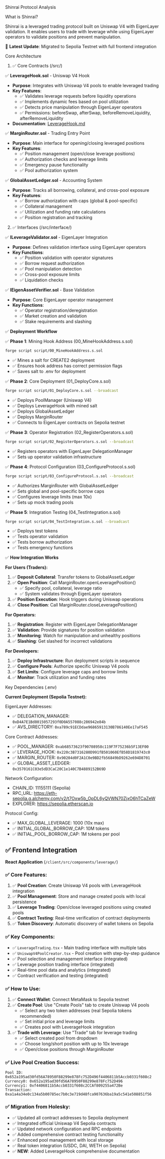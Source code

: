 Shinrai Protocol Analysis

  What is Shinrai?

  Shinrai is a leveraged trading protocol built on Uniswap V4 with EigenLayer validation. It enables users to trade with
  leverage while using EigenLayer operators to validate positions and prevent manipulation.

  🚀 **Latest Update**: Migrated to Sepolia Testnet with full frontend integration

  Core Architecture

  1. ✅ Core Contracts (/src/)

  ✅ **LeverageHook.sol** - Uniswap V4 Hook
  - **Purpose**: Integrates with Uniswap V4 pools to enable leveraged trading
  - **Key Features**:
    - ✅ Validates leverage requests before liquidity operations
    - ✅ Implements dynamic fees based on pool utilization
    - ✅ Detects price manipulation through EigenLayer operators
    - ✅ Permissions: beforeSwap, afterSwap, beforeRemoveLiquidity, afterRemoveLiquidity
  - **Documentation**: [LeverageHook.md](Shinrai/LeverageHook.md)

  ✅ **MarginRouter.sol** - Trading Entry Point
  - **Purpose**: Main interface for opening/closing leveraged positions
  - **Key Features**:
    - ✅ Position management (open/close leverage positions)
    - ✅ Authorization checks and leverage limits
    - ✅ Emergency pause functionality
    - ✅ Pool authorization system

  ✅ **GlobalAssetLedger.sol** - Accounting System
  - **Purpose**: Tracks all borrowing, collateral, and cross-pool exposure
  - **Key Features**:
    - ✅ Borrow authorization with caps (global & pool-specific)
    - ✅ Collateral management
    - ✅ Utilization and funding rate calculations
    - ✅ Position registration and tracking

  2. ✅ Interfaces (/src/interface/)

  ✅ **ILeverageValidator.sol** - EigenLayer Integration
  - **Purpose**: Defines validation interface using EigenLayer operators
  - **Key Functions**:
    - ✅ Position validation with operator signatures
    - ✅ Borrow request authorization
    - ✅ Pool manipulation detection
    - ✅ Cross-pool exposure limits
    - ✅ Liquidation checks

  ✅ **IEigenAssetVerifier.sol** - Base Validation
  - **Purpose**: Core EigenLayer operator management
  - **Key Functions**:
    - ✅ Operator registration/deregistration
    - ✅ Market creation and validation
    - ✅ Stake requirements and slashing

  ✅ **Deployment Workflow**

  ✅ **Phase 1**: Mining Hook Address (00_MineHookAddress.s.sol)
  ```bash
  forge script script/00_MineHookAddress.s.sol
  ```
  - ✅ Mines a salt for CREATE2 deployment
  - ✅ Ensures hook address has correct permission flags
  - ✅ Saves salt to .env for deployment

  ✅ **Phase 2**: Core Deployment (01_DeployCore.s.sol)
  ```bash
  forge script script/01_DeployCore.s.sol --broadcast
  ```
  - ✅ Deploys PoolManager (Uniswap V4)
  - ✅ Deploys LeverageHook with mined salt
  - ✅ Deploys GlobalAssetLedger
  - ✅ Deploys MarginRouter
  - ✅ Connects to EigenLayer contracts on Sepolia testnet

  ✅ **Phase 3**: Operator Registration (02_RegisterOperators.s.sol)
  ```bash
  forge script script/02_RegisterOperators.s.sol --broadcast
  ```
  - ✅ Registers operators with EigenLayer DelegationManager
  - ✅ Sets up operator validation infrastructure

  ✅ **Phase 4**: Protocol Configuration (03_ConfigureProtocol.s.sol)
  ```bash
  forge script script/03_ConfigureProtocol.s.sol --broadcast
  ```
  - ✅ Authorizes MarginRouter with GlobalAssetLedger
  - ✅ Sets global and pool-specific borrow caps
  - ✅ Configures leverage limits (max 10x)
  - ✅ Sets up mock trading pools

  ✅ **Phase 5**: Integration Testing (04_TestIntegration.s.sol)
  ```bash
  forge script script/04_TestIntegration.s.sol --broadcast
  ```
  - ✅ Deploys test tokens
  - ✅ Tests operator validation
  - ✅ Tests borrow authorization
  - ✅ Tests emergency functions

  ✅ **How Integration Works**

  **For Users (Traders):**
  1. ✅ **Deposit Collateral**: Transfer tokens to GlobalAssetLedger
  2. ✅ **Open Position**: Call MarginRouter.openLeveragePosition()
     - ✅ Specify pool, collateral, leverage ratio
     - ✅ System validates through EigenLayer operators
  3. ✅ **Position Execution**: Hook triggers during Uniswap operations
  4. ✅ **Close Position**: Call MarginRouter.closeLeveragePosition()

  **For Operators:**
  1. ✅ **Registration**: Register with EigenLayer DelegationManager
  2. ✅ **Validation**: Provide signatures for position validation
  3. ✅ **Monitoring**: Watch for manipulation and unhealthy positions
  4. ✅ **Slashing**: Get slashed for incorrect validations

  **For Developers:**
  1. ✅ **Deploy Infrastructure**: Run deployment scripts in sequence
  2. ✅ **Configure Pools**: Authorize specific Uniswap V4 pools
  3. ✅ **Set Limits**: Configure leverage caps and borrow limits
  4. ✅ **Monitor**: Track utilization and funding rates

  Key Dependencies (.env)

  **Current Deployment (Sepolia Testnet):**

  EigenLayer Addresses:
  - ✅ DELEGATION_MANAGER: `0xD4A7E1Bd8015057293f0D0A557088c286942e84b`
  - ✅ AVS_DIRECTORY: `0xa789c91ECDdae96865913130B786140Ee17aF545`

  Core Contract Addresses:
  - ✅ POOL_MANAGER: `0xab68573623f90708958c119F7F75236b5F13EF00`
  - ✅ LEVERAGE_HOOK: `0x220c3B7316280D991fB501060EfB58D1819743c0`
  - ✅ MARGIN_ROUTER: `0x90204d0F2A1C0e9BD2fb56849bD9262e694D8701`
  - ✅ GLOBAL_ASSET_LEDGER: `0x3570161C03e5dD3CaC20C1e140C7B4889152B69D`

  Network Configuration:
  - CHAIN_ID: 11155111 (Sepolia)
  - RPC_URL: https://eth-sepolia.g.alchemy.com/v2/t7Oxw5b_OpDL6yQVWN70ZjxO6hTCaZeW
  - EXPLORER: https://sepolia.etherscan.io

  Protocol Config:
  - ✅ MAX_GLOBAL_LEVERAGE: 1000 (10x max)
  - ✅ INITIAL_GLOBAL_BORROW_CAP: 10M tokens
  - ✅ INITIAL_POOL_BORROW_CAP: 1M tokens per pool

  ## ✅ Frontend Integration

  **React Application** (`/client/src/components/leverage/`)

  ### ✅ Core Features:
  1. ✅ **Pool Creation**: Create Uniswap V4 pools with LeverageHook integration
  2. ✅ **Pool Management**: Store and manage created pools with local persistence
  3. ✅ **Leverage Trading**: Open/close leveraged positions using created pools
  4. ✅ **Contract Testing**: Real-time verification of contract deployments
  5. ✅ **Token Discovery**: Automatic discovery of wallet tokens on Sepolia

  ### ✅ Key Components:
  - ✅ `LeverageTrading.tsx` - Main trading interface with multiple tabs
  - ✅ `UniswapV4PoolCreator.tsx` - Pool creation with step-by-step guidance
  - ✅ Pool selection and management interface (integrated)
  - ✅ Leverage position trading interface (integrated)
  - ✅ Real-time pool data and analytics (integrated)
  - ✅ Contract verification and testing (integrated)

  ### ✅ How to Use:

  1. ✅ **Connect Wallet**: Connect MetaMask to Sepolia testnet
  2. ✅ **Create Pool**: Use "Create Pools" tab to create Uniswap V4 pools
     - ✅ Select any two token addresses (real Sepolia tokens recommended)
     - ✅ Set initial price and leverage limits
     - ✅ Creates pool with LeverageHook integration
  3. ✅ **Trade with Leverage**: Use "Trade" tab for leverage trading
     - ✅ Select created pool from dropdown
     - ✅ Choose long/short position with up to 10x leverage
     - ✅ Open/close positions through MarginRouter

  ### ✅ Live Pool Creation Success:
  ```
  Pool ID: 0x652a195ad30fd56A78950F88299e878Fc752D496f4406811b5Accb0331f608c2
  Currency0: 0x652a195ad30fd56A78950F88299e878Fc752D496
  Currency1: 0xf4406811b5Accb0331f608c2CCAf809255a472Be
  Transaction: 0xa1a4a34e0c134a5b00785ec7b0c3e719d48fca907636ba19a5c541e508851f56
  ```

  ### ✅ Migration from Holesky:
  - ✅ Updated all contract addresses to Sepolia deployment
  - ✅ Integrated official Uniswap V4 Sepolia contracts
  - ✅ Updated network configuration and RPC endpoints
  - ✅ Added comprehensive contract testing functionality
  - ✅ Enhanced pool management with local storage
  - ✅ Real token integration (USDC, DAI, WETH on Sepolia)
  - ✅ **NEW**: Added LeverageHook comprehensive documentation
